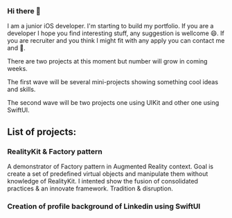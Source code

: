 ### Hi there 👋

I am a junior iOS developer. I'm starting to build my portfolio. If you are a developer I hope you find interesting stuff, any suggestion is wellcome 😄. If you are recruiter and you think I might fit with any apply you can contact me and 💬.

There are two projects at this moment but number will grow in coming weeks. 

The first wave will be several mini-projects showing something cool ideas and skills.

The second wave will be two projects one using UIKit and other one using SwiftUI.

## List of projects:

### RealityKit & Factory pattern

A demonstrator of Factory pattern in Augmented Reality context. Goal is create a set of predefined virtual objects and manipulate them without knowledge of RealityKit.
I intented show the fusion of consolidated practices & an innovate framework. Tradition & disruption.

### Creation of profile background of Linkedin using SwiftUI



<!--
**Eduardo-DM/Eduardo-DM** is a ✨ _special_ ✨ repository because its `README.md` (this file) appears on your GitHub profile.

Here are some ideas to get you started:

- 🔭 I’m currently working on ...
- 🌱 I’m currently learning ...
- 👯 I’m looking to collaborate on ...
- 🤔 I’m looking for help with ...
- 💬 Ask me about ...
- 📫 How to reach me: ...
- 😄 Pronouns: ...
- ⚡ Fun fact: ...
-->
